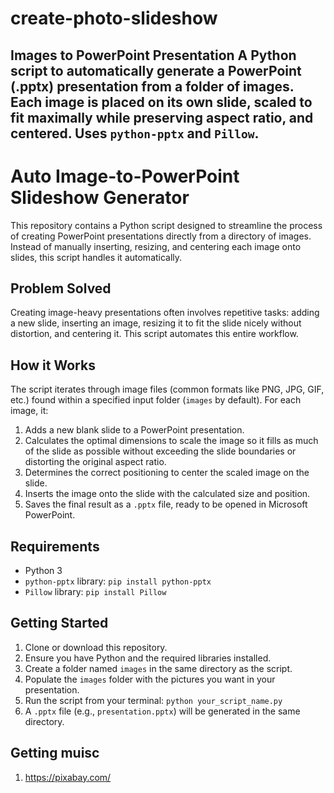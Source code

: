 # create-photo-slideshow
## Images to PowerPoint Presentation  A Python script to automatically generate a PowerPoint (.pptx) presentation from a folder of images. Each image is placed on its own slide, scaled to fit maximally while preserving aspect ratio, and centered. Uses `python-pptx` and `Pillow`.

# Auto Image-to-PowerPoint Slideshow Generator

This repository contains a Python script designed to streamline the process of creating PowerPoint presentations directly from a directory of images. Instead of manually inserting, resizing, and centering each image onto slides, this script handles it automatically.

## Problem Solved

Creating image-heavy presentations often involves repetitive tasks: adding a new slide, inserting an image, resizing it to fit the slide nicely without distortion, and centering it. This script automates this entire workflow.

## How it Works

The script iterates through image files (common formats like PNG, JPG, GIF, etc.) found within a specified input folder (`images` by default). For each image, it:

1.  Adds a new blank slide to a PowerPoint presentation.
2.  Calculates the optimal dimensions to scale the image so it fills as much of the slide as possible without exceeding the slide boundaries or distorting the original aspect ratio.
3.  Determines the correct positioning to center the scaled image on the slide.
4.  Inserts the image onto the slide with the calculated size and position.
5.  Saves the final result as a `.pptx` file, ready to be opened in Microsoft PowerPoint.

## Requirements

* Python 3
* `python-pptx` library: `pip install python-pptx`
* `Pillow` library: `pip install Pillow`

## Getting Started

1.  Clone or download this repository.
2.  Ensure you have Python and the required libraries installed.
3.  Create a folder named `images` in the same directory as the script.
4.  Populate the `images` folder with the pictures you want in your presentation.
5.  Run the script from your terminal: `python your_script_name.py`
6.  A `.pptx` file (e.g., `presentation.pptx`) will be generated in the same directory.

## Getting muisc
1. https://pixabay.com/